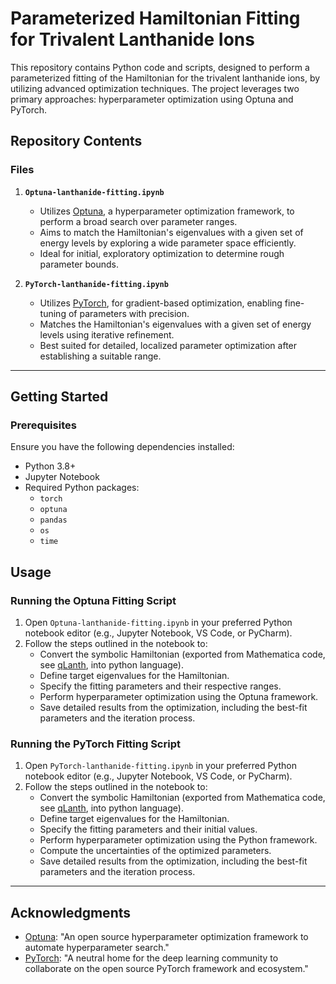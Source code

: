 # Parameterized Hamiltonian Fitting for Trivalent Lanthanide Ions

This repository contains Python code and scripts, designed to perform a parameterized fitting of the Hamiltonian for the trivalent lanthanide ions, by utilizing advanced optimization techniques. The project leverages two primary approaches: hyperparameter optimization using Optuna and PyTorch.

## Repository Contents

### Files

1. **`Optuna-lanthanide-fitting.ipynb`**
   - Utilizes [Optuna](https://optuna.org/), a hyperparameter optimization framework, to perform a broad search over parameter ranges.
   - Aims to match the Hamiltonian's eigenvalues with a given set of energy levels by exploring a wide parameter space efficiently.
   - Ideal for initial, exploratory optimization to determine rough parameter bounds.

2. **`PyTorch-lanthanide-fitting.ipynb`**
   - Utilizes [PyTorch](https://pytorch.org/), for gradient-based optimization, enabling fine-tuning of parameters with precision.
   - Matches the Hamiltonian's eigenvalues with a given set of energy levels using iterative refinement.
   - Best suited for detailed, localized parameter optimization after establishing a suitable range.

---

## Getting Started

### Prerequisites

Ensure you have the following dependencies installed:

- Python 3.8+
- Jupyter Notebook
- Required Python packages:
  - `torch`
  - `optuna`
  - `pandas`
  - `os`
  - `time`

## Usage

### Running the Optuna Fitting Script

1. Open `Optuna-lanthanide-fitting.ipynb` in your preferred Python notebook editor (e.g., Jupyter Notebook, VS Code, or PyCharm).
2. Follow the steps outlined in the notebook to:
   - Convert the symbolic Hamiltonian (exported from Mathematica code, see [qLanth](https://github.com/zia-lab/qlanth), into python language).
   - Define target eigenvalues for the Hamiltonian.
   - Specify the fitting parameters and their respective ranges.
   - Perform hyperparameter optimization using the Optuna framework.
   - Save detailed results from the optimization, including the best-fit parameters and the iteration process.

### Running the PyTorch Fitting Script

1. Open `PyTorch-lanthanide-fitting.ipynb` in your preferred Python notebook editor (e.g., Jupyter Notebook, VS Code, or PyCharm).
2. Follow the steps outlined in the notebook to:
   - Convert the symbolic Hamiltonian (exported from Mathematica code, see [qLanth](https://github.com/zia-lab/qlanth), into python language).
   - Define target eigenvalues for the Hamiltonian.
   - Specify the fitting parameters and their initial values.
   - Perform hyperparameter optimization using the Python framework.
   - Compute the uncertainties of the optimized parameters.
   - Save detailed results from the optimization, including the best-fit parameters and the iteration process.


---

## Acknowledgments

- [Optuna](https://optuna.org/): "An open source hyperparameter optimization framework to automate hyperparameter search."
- [PyTorch](https://pytorch.org/): "A neutral home for the deep learning community to collaborate on the open source PyTorch framework and ecosystem."

